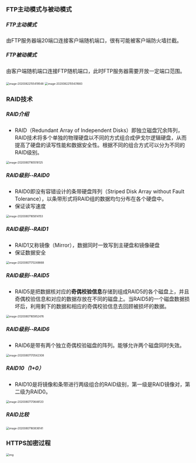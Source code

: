 ### FTP主动模式与被动模式

##### FTP主动模式

由FTP服务器端20端口连接客户端随机端口，很有可能被客户端防火墙拦截。

##### FTP被动模式

由客户端随机端口连接FTP随机端口，此时FTP服务器需要开放一定端口范围。

<img src="https://cdn.jsdelivr.net/gh/KevinJohn-GH/pictures//img/20200822155419.png" alt="image-20200822155419548" style="zoom:50%;" />

<img src="https://cdn.jsdelivr.net/gh/KevinJohn-GH/pictures//img/20200822155431.png" alt="image-20200822155431683" style="zoom:50%;" />



### RAID技术

##### RAID介绍

- RAID（Redundant Array of Independent Disks）即独立磁盘冗余阵列，RAID技术将多个单独的物理硬盘以不同的方式组合成伊戈尔逻辑硬盘，从而提高了硬盘的读写性能和数据安全性。根据不同的组合方式可以分为不同的RAID级别。

<img src="https://cdn.jsdelivr.net/gh/KevinJohn-GH/pictures//img/20200807165518.png" alt="image-20200807165518125" style="zoom:50%;" />

##### RAID级别--RAID0

- RAID0即没有容错设计的条带硬盘阵列（Striped Disk Array without Fault Tolerance），以条带形式将RAID组的数据均匀分布在各个硬盘中。
- 保证读写速度

<img src="https://cdn.jsdelivr.net/gh/KevinJohn-GH/pictures//img/20200807170257.png" alt="image-20200807165814153" style="zoom:50%;" />

##### RAID级别--RAID1

- RAID1又称镜像（Mirror），数据同时一致写到主硬盘和镜像硬盘
- 保证数据安全

<img src="https://cdn.jsdelivr.net/gh/KevinJohn-GH/pictures//img/20200807170248.png" alt="image-20200807170248668" style="zoom:50%;" />

##### RAID级别--RAID5

- RAID5是把数据核对应的**奇偶校验信息**存储到组成RAID5的各个磁盘上，并且奇偶校验信息和对应的数据存放在不同的磁盘上。当RAID5的一个磁盘数据损坏后，利用剩下的数据和相应的奇偶校验信息去回顾被损坏的数据。

<img src="https://cdn.jsdelivr.net/gh/KevinJohn-GH/pictures//img/20200807170206.png" alt="image-20200807165952476" style="zoom:50%;" />

##### RAID级别--RAID6

- RAID6是带有两个独立奇偶校验磁盘的阵列。能够允许两个磁盘同时失效。

<img src="https://cdn.jsdelivr.net/gh/KevinJohn-GH/pictures//img/20200807170542.png" alt="image-20200807170542308" style="zoom:50%;" />

##### RAID10（1+0）

- RAID10是将镜像和条带进行两级组合的RAID级别，第一级是RAID镜像对，第二级为RAID0。

<img src="https://cdn.jsdelivr.net/gh/KevinJohn-GH/pictures//img/20200807170948.png" alt="image-20200807170646120" style="zoom:50%;" />

##### RAID比较

<img src="https://cdn.jsdelivr.net/gh/KevinJohn-GH/pictures//img/RAID级别比较.png" alt="image-20200807160836141" style="zoom:50%;" />



### HTTPS加密过程

<img src="https://cdn.jsdelivr.net/gh/KevinJohn-GH/pictures/img/20201124183900.jpeg" alt="img" style="zoom:50%;" />